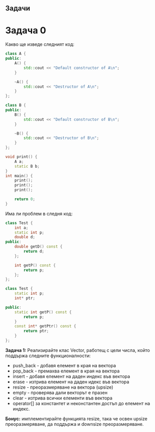## Задачи

# Задача 0
Какво ще изведе следният код:
```c++
class A {
public:
	A() {
		std::cout << "Default constructor of A\n";
	}

	~A() {
		std::cout << "Destructor of A\n";
	}
};

class B {
public:
	B() {
		std::cout << "Default constructor of B\n";
	}

	~B() {
		std::cout << "Destructor of B\n";
	}
};

void print() {
	A a;
	static B b;
}
int main() {
	print();
	print();
	print();

	return 0;
}

```
Има ли проблем в следня код:
```c++
class Test {
	int a;
	static int p;
	double d;
public:
	double getD() const {
		return d;
	};

	int getP() const {
		return p;
	};
};
```
```c++
class Test {
	static int p;
	int* ptr;

public:
	static int getP() const {
		return p;
	}
	const int* getPtr() const {
		return ptr;
	}
};

```

**Задача 1:**
Реализирайте клас Vector, работещ с цели числа, който поддържа следните функционалности:
 - push_back - добавя елемент в края на вектора
 - pop_back - премахва елемент в края на вектора
 - insert - добавя елемент на даден индекс във вектора
 - erase - изтрива елемент на даден идекс във вектора
 - resize - преоразмеряване на вектора (upsize)
 - empty - проверява дали векторът е празен
 - clear - изтрива всички елементи във вектора
 - operator[] за константет и неконстантен достъп до елемент на индекс.

**Бонус:** имплементирайте функцията resize, така че освен upsize преоразмеряване, да поддържа и downsize преоразмеряване.
